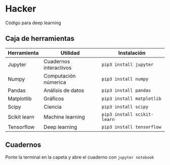 # Hacker

Código para deep learning


## Caja de herramientas

| Herramienta  | Utilidad               | Instalación                 |
|--------------|------------------------|-----------------------------|
| Jupyter      | Cuadernos interactivos | `pip3 install jupyter`      |
| Numpy        | Computación númerica   | `pip3 install numpy`        |
| Pandas       | Análisis de datos      | `pip3 install pandas`       |
| Matplotlib   | Gráficos               | `pip3 install matplotlib`   |
| Scipy        | Ciencia                | `pip3 install scipy`        |
| Scikit learn | Machine learning       | `pip3 install scikit-learn` |
| Tensorflow   | Deep learning          | `pip3 install tensorflow`   |


## Cuadernos

Ponte la terminal en la capeta y abre el cuaderno con `jupyter notebook`
